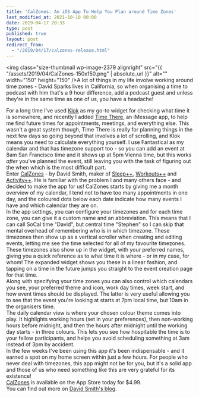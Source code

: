 ```yaml
---
title: 'CalZones: An iOS App To Help You Plan around Time Zones'
last_modified_at: 2021-10-10 00:00
date: 2019-04-17 20:33
type: post
published: true
layout: post
redirect_from:
  - "/2019/04/17/calzones-release.html"
---
```

<img class="size-thumbnail wp-image-2379 alignright" src="{{ "/assets/2019/04/CalZones-150x150.png" | absolute_url }}" alt="" width="150" height="150" />A lot of things in my life involve working around time zones - David Sparks lives in California, so when organising a time to podcast with him that's a 9 hour difference, add a podcast guest and unless they're in the same time as one of us, you have a headache!  

<!--more-->

For a long time I've used <a href="https://itunes.apple.com/us/app/klok-time-zone-converter/id965118917?mt=8&amp;uo=4">Klok</a> as my go-to widget for checking what time it is somewhere, and recently I added <a href="https://itunes.apple.com/us/app/time-there-imessage-edition/id1308568825?mt=8&uo=4">Time There</a>, an iMessage app, to help me find future times for appointments, meetings, and everything else. This wasn't a great system though, Time There is really for planning things in the next few days so going beyond that involves a lot of scrolling, and Klok means you need to calculate everything yourself. I use Fantastical as my calendar and that has timezone support too - so you can add an event at 8am San Francisco time and it shows up at 5pm Vienna time, but this works _after_ you've planned the event, still leaving you with the task of figuring out the when which is the most difficult part.  
Enter <a href="https://itunes.apple.com/us/app/calzones/id1451728473?mt=8&amp;uo=4">CalZones</a> - by David Smith, maker of <a href="https://itunes.apple.com/gb/app/sleep/id1038440371?mt=8">Sleep++</a>, <a href="https://itunes.apple.com/gb/app/workouts/id1182551958?mt=8">Workouts++</a> and <a href="https://itunes.apple.com/gb/app/activity/id1089666978?mt=8">Activity++</a>. He is familiar with the problem I and many others face - and decided to make the app for us! CalZones starts by giving me a month overview of my calendar, I tend not to have too many appointments in one day, and the coloured dots below each date indicate how many events I have and which calendar they are on.  
In the app settings, you can configure your timezones and for each time zone, you can give it a custom name and an abbreviation. This means that I can call SoCal time "David", but central time "Stephen" so I can skip that mental overhead of remembering who is in which timezone. These timezones then show up as a vertical scroller when creating and editing events, letting me see the time selected for all of my favourite timezones. These timezones also show up in the widget, with your preferred names, giving you a quick reference as to what time it is where - or in my case, for whom! The expanded widget shows you these in a linear fashion, and tapping on a time in the future jumps you straight to the event creation page for that time.  
Along with specifying your time zones you can also control which calendars you see, your preferred theme and icon, work day times, week start, and how event times should be displayed. The latter is very useful allowing you to see that the event you're looking at starts at 7pm local time, but 10am in the organisers time.  
The daily calendar view is where your chosen colour theme comes into play. It highlights working hours (set in your preferences), then non-working hours before midnight, and then the hours after midnight until the working day starts - in three colours. This lets you see how hospitable the time is to your fellow participants, and helps you avoid scheduling something at 3am instead of 3pm by accident.  
In the few weeks I've been using this app it's been indispensable - and it earned a spot on my home screen within just a few hours. For people who never deal with timezones, this app might not be for you, but it's a solid app and those of us who need something like this are very grateful for its existence!  
<a href="https://itunes.apple.com/us/app/calzones/id1451728473?mt=8&amp;uo=4">CalZones</a> is available on the App Store today for $4.99.  
You can find out more on <a href="https://david-smith.org/blog/2019/04/17/introducing-calzones-a-timezone-savvy-calendar/">David Smith's blog</a>.  
